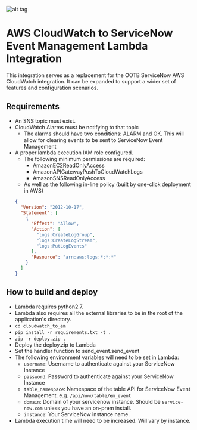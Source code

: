 ![alt tag](http://allvectorlogo.com/img/2016/04/servicenow-logo-200x116.png)

# AWS CloudWatch to ServiceNow Event Management Lambda Integration

This integration serves as a replacement for the OOTB ServiceNow AWS CloudWatch integration. It can be expanded to support a wider set of features and configuration scenarios.

## Requirements
* An SNS topic must exist.
* CloudWatch Alarms must be notifying to that topic
    * The alarms should have two conditions: ALARM and OK. This will allow for clearing events to be sent to ServiceNow Event Management
* A proper lambda execution IAM role configured.
    * The following minimum permissions are required:
        * AmazonEC2ReadOnlyAccess
        * AmazonAPIGatewayPushToCloudWatchLogs
        * AmazonSNSReadOnlyAccess
    * As well as the following in-line policy (built by one-click deployment in AWS)
    ```json
    {
      "Version": "2012-10-17",
      "Statement": [
        {
          "Effect": "Allow",
          "Action": [
            "logs:CreateLogGroup",
            "logs:CreateLogStream",
            "logs:PutLogEvents"
          ],
          "Resource": "arn:aws:logs:*:*:*"
        }
      ]
    }
    ```
        
## How to build and deploy
* Lambda requires python2.7.
* Lambda also requires all the external libraries to be in the root of the application's directory.
* ```cd cloudwatch_to_em```
* ```pip install -r requirements.txt -t . ```
* ```zip -r deploy.zip .```
* Deploy the deploy.zip to Lambda
* Set the handler function to send_event.send_event
* The following environment variables will need to be set in Lambda:
    * ```username```: Username to authenticate against your ServiceNow Instance
    * ```password```: Password to authenticate against your ServiceNow Instance
    * ```table_namespace```: Namespace of the table API for ServiceNow Event Management. e.g. ```/api/now/table/em_event```
    * ```domain```: Domain of your servicenow instance. Should be ```service-now.com``` unless you have an on-prem install.
    * ```instance```: Your ServiceNow instance name.
* Lambda execution time will need to be increased. Will vary by instance.